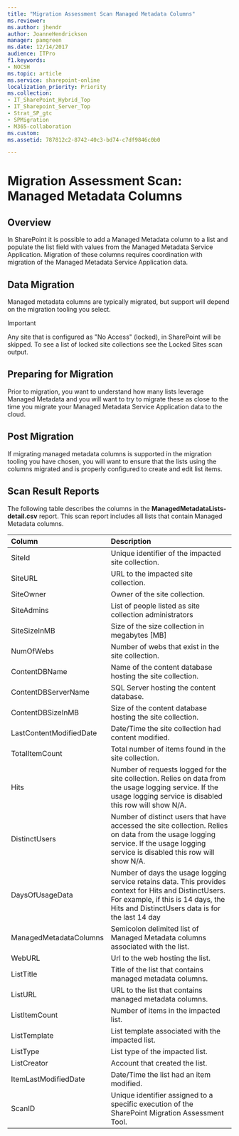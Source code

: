 ```yaml
---
title: "Migration Assessment Scan Managed Metadata Columns"
ms.reviewer: 
ms.author: jhendr
author: JoanneHendrickson
manager: pamgreen
ms.date: 12/14/2017
audience: ITPro
f1.keywords:
- NOCSH
ms.topic: article
ms.service: sharepoint-online
localization_priority: Priority
ms.collection:
- IT_SharePoint_Hybrid_Top
- IT_Sharepoint_Server_Top
- Strat_SP_gtc
- SPMigration
- M365-collaboration
ms.custom:
ms.assetid: 787812c2-8742-40c3-bd74-c7df9846c0b0

---
```


# Migration Assessment Scan: Managed Metadata Columns

## Overview

In SharePoint it is possible to add a Managed Metadata column to a list and populate the list field with values from the Managed Metadata Service Application. Migration of these columns requires coordination with migration of the Managed Metadata Service Application data.
  
## Data Migration

Managed metadata columns are typically migrated, but support will depend on the migration tooling you select.
  
> [!IMPORTANT]
> Any site that is configured as "No Access" (locked), in SharePoint will be skipped. To see a list of locked site collections see the Locked Sites scan output. 
  
## Preparing for Migration

Prior to migration, you want to understand how many lists leverage Managed Metadata and you will want to try to migrate these as close to the time you migrate your Managed Metadata Service Application data to the cloud.
  
## Post Migration

If migrating managed metadata columns is supported in the migration tooling you have chosen, you will want to ensure that the lists using the columns migrated and is properly configured to create and edit list items.
  
## Scan Result Reports

The following table describes the columns in the **ManagedMetadataLists-detail.csv** report. This scan report includes all lists that contain Managed Metadata columns. 
  
|**Column**|**Description**|
|:-----|:-----|
|SiteId  <br/> |Unique identifier of the impacted site collection.  <br/> |
|SiteURL  <br/> |URL to the impacted site collection.  <br/> |
|SiteOwner  <br/> |Owner of the site collection.  <br/> |
|SiteAdmins  <br/> |List of people listed as site collection administrators  <br/> |
|SiteSizeInMB  <br/> |Size of the size collection in megabytes [MB]  <br/> |
|NumOfWebs  <br/> |Number of webs that exist in the site collection.  <br/> |
|ContentDBName  <br/> |Name of the content database hosting the site collection.  <br/> |
|ContentDBServerName  <br/> |SQL Server hosting the content database.  <br/> |
|ContentDBSizeInMB  <br/> |Size of the content database hosting the site collection.  <br/> |
|LastContentModifiedDate  <br/> |Date/Time the site collection had content modified.  <br/> |
|TotalItemCount  <br/> |Total number of items found in the site collection.  <br/> |
|Hits  <br/> |Number of requests logged for the site collection. Relies on data from the usage logging service. If the usage logging service is disabled this row will show N/A.  <br/> |
|DistinctUsers  <br/> |Number of distinct users that have accessed the site collection. Relies on data from the usage logging service. If the usage logging service is disabled this row will show N/A.  <br/> |
|DaysOfUsageData  <br/> |Number of days the usage logging service retains data. This provides context for Hits and DistinctUsers. For example, if this is 14 days, the Hits and DistinctUsers data is for the last 14 day  <br/> |
|ManagedMetadataColumns  <br/> |Semicolon delimited list of Managed Metadata columns associated with the list.  <br/> |
|WebURL  <br/> |Url to the web hosting the list.  <br/> |
|ListTitle  <br/> |Title of the list that contains managed metadata columns.  <br/> |
|ListURL  <br/> |URL to the list that contains managed metadata columns.  <br/> |
|ListItemCount  <br/> |Number of items in the impacted list.  <br/> |
|ListTemplate  <br/> |List template associated with the impacted list.  <br/> |
|ListType  <br/> |List type of the impacted list.  <br/> |
|ListCreator  <br/> |Account that created the list.  <br/> |
|ItemLastModifiedDate  <br/> |Date/Time the list had an item modified.  <br/> |
|ScanID  <br/> |Unique identifier assigned to a specific execution of the SharePoint Migration Assessment Tool.  <br/> |
   


